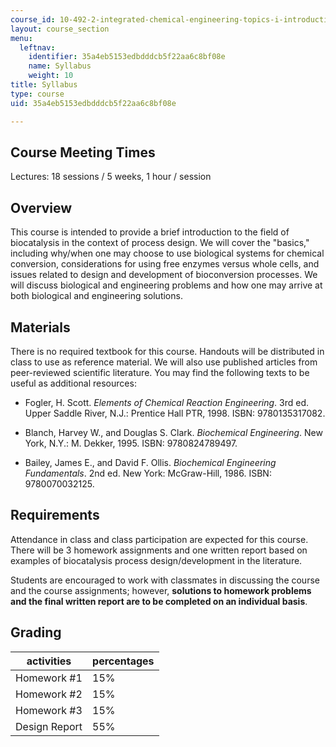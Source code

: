 ```yaml
---
course_id: 10-492-2-integrated-chemical-engineering-topics-i-introduction-to-biocatalysis-fall-2004
layout: course_section
menu:
  leftnav:
    identifier: 35a4eb5153edbdddcb5f22aa6c8bf08e
    name: Syllabus
    weight: 10
title: Syllabus
type: course
uid: 35a4eb5153edbdddcb5f22aa6c8bf08e

---
```


Course Meeting Times
--------------------

Lectures: 18 sessions / 5 weeks, 1 hour / session

Overview
--------

This course is intended to provide a brief introduction to the field of biocatalysis in the context of process design. We will cover the "basics," including why/when one may choose to use biological systems for chemical conversion, considerations for using free enzymes versus whole cells, and issues related to design and development of bioconversion processes. We will discuss biological and engineering problems and how one may arrive at both biological and engineering solutions.

Materials
---------

There is no required textbook for this course. Handouts will be distributed in class to use as reference material. We will also use published articles from peer-reviewed scientific literature. You may find the following texts to be useful as additional resources:

*   Fogler, H. Scott. _Elements of Chemical Reaction Engineering_. 3rd ed. Upper Saddle River, N.J.: Prentice Hall PTR, 1998. ISBN: 9780135317082.  
    
*   Blanch, Harvey W., and Douglas S. Clark. _Biochemical Engineering_. New York, N.Y.: M. Dekker, 1995. ISBN: 9780824789497.  
    
*   Bailey, James E., and David F. Ollis. _Biochemical Engineering Fundamentals_. 2nd ed. New York: McGraw-Hill, 1986. ISBN: 9780070032125.

Requirements
------------

Attendance in class and class participation are expected for this course. There will be 3 homework assignments and one written report based on examples of biocatalysis process design/development in the literature.

Students are encouraged to work with classmates in discussing the course and the course assignments; however, **solutions to homework problems and the final written report are to be completed on an individual basis**.

Grading
-------

| activities | percentages |
| --- | --- |
| Homework #1 | 15% |
| Homework #2 | 15% |
| Homework #3 | 15% |
| Design Report | 55%